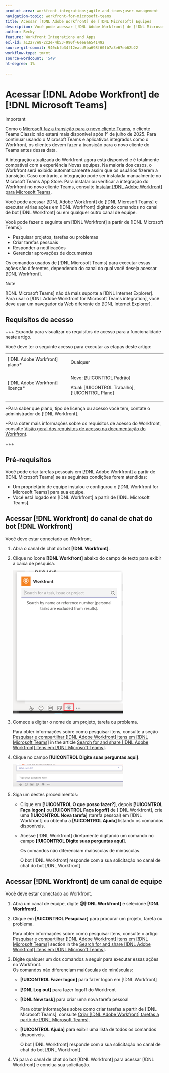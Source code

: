 ```yaml
---
product-area: workfront-integrations;agile-and-teams;user-management
navigation-topic: workfront-for-microsoft-teams
title: Acessar [!DNL Adobe Workfront] de [!DNL Microsoft] Equipes
description: Você pode acessar [!DNL Adobe Workfront] de [!DNL Microsoft Teams] e executar várias ações [!DNL Workfront] digitando comandos no canal de bot do Workfront ou em qualquer outro canal de equipe.
author: Becky
feature: Workfront Integrations and Apps
exl-id: a12277e8-2c2e-4b53-990f-6ee9a6541492
source-git-commit: 940cbfb34f12eacd5ba698f60fb7a3e67eb62b22
workflow-type: tm+mt
source-wordcount: '549'
ht-degree: 1%

---
```


# Acessar [!DNL Adobe Workfront] de [!DNL Microsoft Teams]

<!--Audited: 01/2024-->

>[!IMPORTANT]
>
>Como o [Microsoft faz a transição para o novo cliente Teams](https://learn.microsoft.com/en-us/microsoftteams/teams-classic-client-end-of-availability), o cliente Teams Classic não estará mais disponível após 1º de julho de 2025. Para continuar usando o Microsoft Teams e aplicativos integrados como o Workfront, os clientes devem fazer a transição para o novo cliente do Teams antes dessa data.
>
>A integração atualizada do Workfront agora está disponível e é totalmente compatível com a experiência Novas equipes. Na maioria dos casos, o Workfront será exibido automaticamente assim que os usuários fizerem a transição. Caso contrário, a integração pode ser instalada manualmente no Microsoft Teams App Store. Para instalar ou verificar a integração do Workfront no novo cliente Teams, consulte [Instalar [!DNL Adobe Workfront] para Microsoft Teams](/help/quicksilver/workfront-integrations-and-apps/using-workfront-with-microsoft-teams/install-workfront-ms-teams.md).


Você pode acessar [!DNL Adobe Workfront] de [!DNL Microsoft Teams] e executar várias ações em [!DNL Workfront] digitando comandos no canal de bot [!DNL Workfront] ou em qualquer outro canal de equipe.

Você pode fazer o seguinte em [!DNL Workfront] a partir de [!DNL Microsoft Teams]:

* Pesquisar projetos, tarefas ou problemas
* Criar tarefas pessoais
* Responder a notificações
* Gerenciar aprovações de documentos

Os comandos usados de [!DNL Microsoft Teams] para executar essas ações são diferentes, dependendo do canal do qual você deseja acessar [!DNL Workfront].

>[!NOTE]
>
>[!DNL Microsoft Teams] não dá mais suporte a [!DNL Internet Explorer]. Para usar o [!DNL Adobe Workfront for Microsoft Teams integration], você deve usar um navegador da Web diferente do [!DNL Internet Explorer].

## Requisitos de acesso

+++ Expanda para visualizar os requisitos de acesso para a funcionalidade neste artigo.

Você deve ter o seguinte acesso para executar as etapas deste artigo:

<table style="table-layout:auto"> 
 <col> 
 <col> 
 <tbody> 
  <tr> 
   <td role="rowheader">[!DNL Adobe Workfront] plano*</td> 
   <td> <p>Qualquer</p> </td> 
  </tr> 
  <tr> 
   <td role="rowheader">[!DNL Adobe Workfront] licença*</td> 
   <td> <p>Novo: [!UICONTROL Padrão]</p>
   <p>Atual: [!UICONTROL Trabalho], [!UICONTROL Plano]</p> </td> 
  </tr> 
 </tbody> 
</table>

*Para saber que plano, tipo de licença ou acesso você tem, contate o administrador do [!DNL Workfront].

*Para obter mais informações sobre os requisitos de acesso do Workfront, consulte [Visão geral dos requisitos de acesso na documentação do Workfront](/help/quicksilver/administration-and-setup/add-users/access-levels-and-object-permissions/access-level-requirements-in-documentation.md).

+++

## Pré-requisitos

Você pode criar tarefas pessoais em [!DNL Adobe Workfront] a partir de [!DNL Microsoft Teams] se as seguintes condições forem atendidas:

* Um proprietário de equipe instalou e configurou o [!DNL Workfront for Microsoft Teams] para sua equipe.
* Você está logado em [!DNL Workfront] a partir de [!DNL Microsoft Teams].

## Acessar [!DNL Workfront] do canal de chat do bot [!DNL Workfront]

Você deve estar conectado ao Workfront.

1. Abra o canal de chat do bot **[!DNL Workfront]**.
1. Clique no ícone **[!DNL Workfront]** abaixo do campo de texto para exibir a caixa de pesquisa.

   ![team_search_box_in_the_bot_channel.PNG](assets/teams-search-box-in-the-bot-channel-350x456.png)

1. Comece a digitar o nome de um projeto, tarefa ou problema.

   Para obter informações sobre como pesquisar itens, consulte a seção [Pesquisar e compartilhar [!DNL Adobe Workfront] itens em [!DNL Microsoft Teams]](../../workfront-integrations-and-apps/using-workfront-with-microsoft-teams/search-for-and-share-wf-items-in-ms-teams.md) in the article [Search for and share [!DNL Adobe Workfront] itens em [!DNL Microsoft Teams]](../../workfront-integrations-and-apps/using-workfront-with-microsoft-teams/search-for-and-share-wf-items-in-ms-teams.md).

1. Clique no campo **[!UICONTROL Digite suas perguntas aqui]**.

   ![ms_team_type_your_questions_here_and_what_can_I_do_fields.png](assets/ms-teams-type-your-questions-here-and-what-can-i-do-fields-350x71.png)

1. Siga um destes procedimentos:

   * Clique em **[!UICONTROL O que posso fazer?]**, depois **[!UICONTROL Faça logon]** ou **[!UICONTROL Faça logoff]** de [!DNL Workfront], crie uma **[!UICONTROL Nova tarefa]** (tarefa pessoal) em [!DNL Workfront] ou obtenha a **[!UICONTROL Ajuda]** listando os comandos disponíveis.

   * Acesse [!DNL Workfront] diretamente digitando um comando no campo **[!UICONTROL Digite suas perguntas aqui]**.

     Os comandos não diferenciam maiúsculas de minúsculas.

     O bot [!DNL Workfront] responde com a sua solicitação no canal de chat do bot [!DNL Workfront].

## Acessar [!DNL Workfront] de um canal de equipe

Você deve estar conectado ao Workfront.

1. Abra um canal de equipe, digite **@[!DNL Workfront]** e selecione **[!DNL Workfront].**

1. Clique em **[!UICONTROL Pesquisar]** para procurar um projeto, tarefa ou problema.

   Para obter informações sobre como pesquisar itens, consulte o artigo [Pesquisar e compartilhar [!DNL Adobe Workfront] itens em [!DNL Microsoft Teams]](../../workfront-integrations-and-apps/using-workfront-with-microsoft-teams/search-for-and-share-wf-items-in-ms-teams.md) section in the [Search for and share [!DNL Adobe Workfront] itens em [!DNL Microsoft Teams]](../../workfront-integrations-and-apps/using-workfront-with-microsoft-teams/search-for-and-share-wf-items-in-ms-teams.md).

1. Digite qualquer um dos comandos a seguir para executar essas ações no Workfront.\
   Os comandos não diferenciam maiúsculas de minúsculas:

   * **[!UICONTROL Fazer logon]** para fazer logon em [!DNL Workfront]
   * **[!DNL Log out]** para fazer logoff do Workfront
   * **[!DNL New task]** para criar uma nova tarefa pessoal

     Para obter informações sobre como criar tarefas a partir de [!DNL Microsoft Teams], consulte [Criar [!DNL Adobe Workfront] tarefas a partir de [!DNL Microsoft Teams]](../../workfront-integrations-and-apps/using-workfront-with-microsoft-teams/create-workfront-tasks-from-ms-teams.md).

   * **[!UICONTROL Ajuda]** para exibir uma lista de todos os comandos disponíveis.

     O bot [!DNL Workfront] responde com a sua solicitação no canal de chat do bot [!DNL Workfront].

1. Vá para o canal de chat do bot [!DNL Workfront] para acessar [!DNL Workfront] e conclua sua solicitação.
